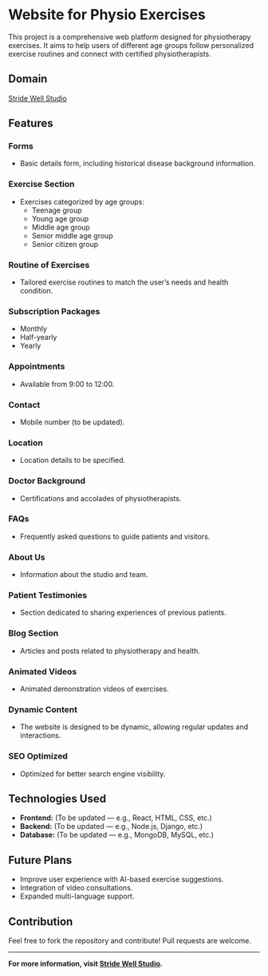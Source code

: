 # Website for Physio Exercises

This project is a comprehensive web platform designed for physiotherapy exercises. It aims to help users of different age groups follow personalized exercise routines and connect with certified physiotherapists.

## Domain

[Stride Well Studio](https://www.stridewellstudio.com)

## Features

### Forms

- Basic details form, including historical disease background information.

### Exercise Section

- Exercises categorized by age groups:
  - Teenage group
  - Young age group
  - Middle age group
  - Senior middle age group
  - Senior citizen group

### Routine of Exercises

- Tailored exercise routines to match the user’s needs and health condition.

### Subscription Packages

- Monthly
- Half-yearly
- Yearly

### Appointments

- Available from 9:00 to 12:00.

### Contact

- Mobile number (to be updated).

### Location

- Location details to be specified.

### Doctor Background

- Certifications and accolades of physiotherapists.

### FAQs

- Frequently asked questions to guide patients and visitors.

### About Us

- Information about the studio and team.

### Patient Testimonies

- Section dedicated to sharing experiences of previous patients.

### Blog Section

- Articles and posts related to physiotherapy and health.

### Animated Videos

- Animated demonstration videos of exercises.

### Dynamic Content

- The website is designed to be dynamic, allowing regular updates and interactions.

### SEO Optimized

- Optimized for better search engine visibility.

## Technologies Used

- **Frontend:** (To be updated — e.g., React, HTML, CSS, etc.)
- **Backend:** (To be updated — e.g., Node.js, Django, etc.)
- **Database:** (To be updated — e.g., MongoDB, MySQL, etc.)

## Future Plans

- Improve user experience with AI-based exercise suggestions.
- Integration of video consultations.
- Expanded multi-language support.

## Contribution

Feel free to fork the repository and contribute! Pull requests are welcome.

---

**For more information, visit [Stride Well Studio](https://www.stridewellstudio.com).**

